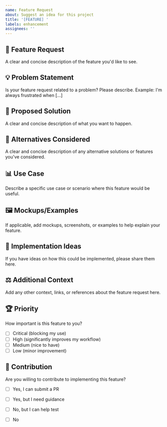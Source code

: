 ```yaml
---
name: Feature Request
about: Suggest an idea for this project
title: '[FEATURE] '
labels: enhancement
assignees: ''
---
```


## 🚀 Feature Request

A clear and concise description of the feature you'd like to see.

## 💡 Problem Statement

Is your feature request related to a problem? Please describe.
Example: I'm always frustrated when [...]

## 🎯 Proposed Solution

A clear and concise description of what you want to happen.

## 🔄 Alternatives Considered

A clear and concise description of any alternative solutions or features you've considered.

## 📊 Use Case

Describe a specific use case or scenario where this feature would be useful.

## 🖼️ Mockups/Examples

If applicable, add mockups, screenshots, or examples to help explain your feature.

## 🎨 Implementation Ideas

If you have ideas on how this could be implemented, please share them here.

## ⚖️ Additional Context

Add any other context, links, or references about the feature request here.

## 🏆 Priority

How important is this feature to you?
- [ ] Critical (blocking my use)
- [ ] High (significantly improves my workflow)
- [ ] Medium (nice to have)
- [ ] Low (minor improvement)

## 🤝 Contribution

Are you willing to contribute to implementing this feature?
- [ ] Yes, I can submit a PR
- [ ] Yes, but I need guidance
- [ ] No, but I can help test
- [ ] No

